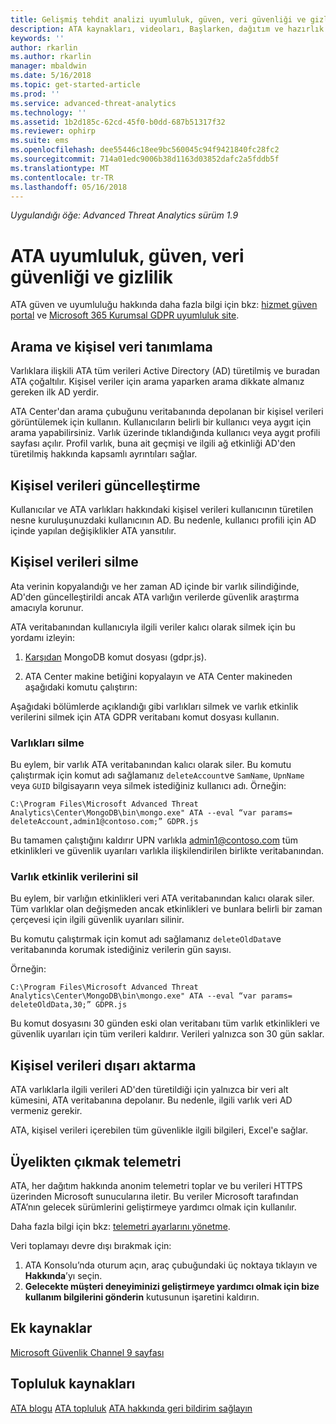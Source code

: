 ```yaml
---
title: Gelişmiş tehdit analizi uyumluluk, güven, veri güvenliği ve gizliliği | Microsoft Docs
description: ATA kaynakları, videoları, Başlarken, dağıtım ve hazırlık yol haritası bağlantılar listesini sağlar.
keywords: ''
author: rkarlin
ms.author: rkarlin
manager: mbaldwin
ms.date: 5/16/2018
ms.topic: get-started-article
ms.prod: ''
ms.service: advanced-threat-analytics
ms.technology: ''
ms.assetid: 1b2d185c-62cd-45f0-b0dd-687b51317f32
ms.reviewer: ophirp
ms.suite: ems
ms.openlocfilehash: dee55446c18ee9bc560045c94f9421840fc28fc2
ms.sourcegitcommit: 714a01edc9006b38d1163d03852dafc2a5fddb5f
ms.translationtype: MT
ms.contentlocale: tr-TR
ms.lasthandoff: 05/16/2018
---
```

*Uygulandığı öğe: Advanced Threat Analytics sürüm 1.9*

# <a name="ata-compliance-trust-data-security-and-privacy"></a>ATA uyumluluk, güven, veri güvenliği ve gizlilik 

ATA güven ve uyumluluğu hakkında daha fazla bilgi için bkz: [hizmet güven portal](https://servicetrust.microsoft.com/ViewPage/GDPRGetStarted) ve [Microsoft 365 Kurumsal GDPR uyumluluk site](https://docs.microsoft.com/microsoft-365/compliance/compliance-solutions-overview).

## <a name="searching-for-and-identifying-personal-data"></a>Arama ve kişisel veri tanımlama 

Varlıklara ilişkili ATA tüm verileri Active Directory (AD) türetilmiş ve buradan ATA çoğaltılır. Kişisel veriler için arama yaparken arama dikkate almanız gereken ilk AD yerdir. 

ATA Center'dan arama çubuğunu veritabanında depolanan bir kişisel verileri görüntülemek için kullanın. Kullanıcıların belirli bir kullanıcı veya aygıt için arama yapabilirsiniz. Varlık üzerinde tıklandığında kullanıcı veya aygıt profili sayfası açılır. Profil varlık, buna ait geçmişi ve ilgili ağ etkinliği AD'den türetilmiş hakkında kapsamlı ayrıntıları sağlar. 

## <a name="updating-personal-data"></a>Kişisel verileri güncelleştirme 

Kullanıcılar ve ATA varlıkları hakkındaki kişisel verileri kullanıcının türetilen nesne kuruluşunuzdaki kullanıcının AD. Bu nedenle, kullanıcı profili için AD içinde yapılan değişiklikler ATA yansıtılır. 

## <a name="deleting-personal-data"></a>Kişisel verileri silme 

Ata verinin kopyalandığı ve her zaman AD içinde bir varlık silindiğinde, AD'den güncelleştirildi ancak ATA varlığın verilerde güvenlik araştırma amacıyla korunur. 

ATA veritabanından kullanıcıyla ilgili veriler kalıcı olarak silmek için bu yordamı izleyin: 

1. [Karşıdan](https://aka.ms/ata-gdpr-script) MongoDB komut dosyası (gdpr.js).  

2. ATA Center makine betiğini kopyalayın ve ATA Center makineden aşağıdaki komutu çalıştırın: 

Aşağıdaki bölümlerde açıklandığı gibi varlıkları silmek ve varlık etkinlik verilerini silmek için ATA GDPR veritabanı komut dosyası kullanın.

### <a name="delete-entities"></a>Varlıkları silme

Bu eylem, bir varlık ATA veritabanından kalıcı olarak siler. Bu komutu çalıştırmak için komut adı sağlamanız `deleteAccount`ve `SamName`, `UpnName` veya `GUID` bilgisayarın veya silmek istediğiniz kullanıcı adı. Örneğin: 

`C:\Program Files\Microsoft Advanced Threat Analytics\Center\MongoDB\bin\mongo.exe" ATA --eval “var params= deleteAccount,admin1@contoso.com;” GDPR.js `

Bu tamamen çalıştığını kaldırır UPN varlıkla admin1@contoso.com tüm etkinlikleri ve güvenlik uyarıları varlıkla ilişkilendirilen birlikte veritabanından. 

### <a name="delete-entity-activity-data"></a>Varlık etkinlik verilerini sil

Bu eylem, bir varlığın etkinlikleri veri ATA veritabanından kalıcı olarak siler. Tüm varlıklar olan değişmeden ancak etkinlikleri ve bunlara belirli bir zaman çerçevesi için ilgili güvenlik uyarıları silinir. 

Bu komutu çalıştırmak için komut adı sağlamanız `deleteOldData`ve veritabanında korumak istediğiniz verilerin gün sayısı. 

Örneğin: 

`C:\Program Files\Microsoft Advanced Threat Analytics\Center\MongoDB\bin\mongo.exe" ATA --eval “var params= deleteOldData,30;” GDPR.js`

Bu komut dosyasını 30 günden eski olan veritabanı tüm varlık etkinlikleri ve güvenlik uyarıları için tüm verileri kaldırır. Verileri yalnızca son 30 gün saklar.

## <a name="exporting-personal-data"></a>Kişisel verileri dışarı aktarma 

ATA varlıklarla ilgili verileri AD'den türetildiği için yalnızca bir veri alt kümesini, ATA veritabanına depolanır. Bu nedenle, ilgili varlık veri AD vermeniz gerekir. 

ATA, kişisel verileri içerebilen tüm güvenlikle ilgili bilgileri, Excel'e sağlar. 

 
## <a name="opt-out-of-telemetry"></a>Üyelikten çıkmak telemetri 

ATA, her dağıtım hakkında anonim telemetri toplar ve bu verileri HTTPS üzerinden Microsoft sunucularına iletir. Bu veriler Microsoft tarafından ATA’nın gelecek sürümlerini geliştirmeye yardımcı olmak için kullanılır. 

Daha fazla bilgi için bkz: [telemetri ayarlarını yönetme](manage-telemetry-settings.md).

Veri toplamayı devre dışı bırakmak için:

1. ATA Konsolu’nda oturum açın, araç çubuğundaki üç noktaya tıklayın ve **Hakkında**’yı seçin. 
2. **Gelecekte müşteri deneyiminizi geliştirmeye yardımcı olmak için bize kullanım bilgilerini gönderin** kutusunun işaretini kaldırın. 

 

 

 

## <a name="additional-resources"></a>Ek kaynaklar

[Microsoft Güvenlik Channel 9 sayfası](https://channel9.msdn.com/Shows/Microsoft-Security/)

## <a name="community-resources"></a>Topluluk kaynakları

[ATA blogu](https://aka.ms/ATABlog)
[ATA topluluk](https://aka.ms/ATACommunity)
[ATA hakkında geri bildirim sağlayın](https://aka.ms/ATAUserVoice)
